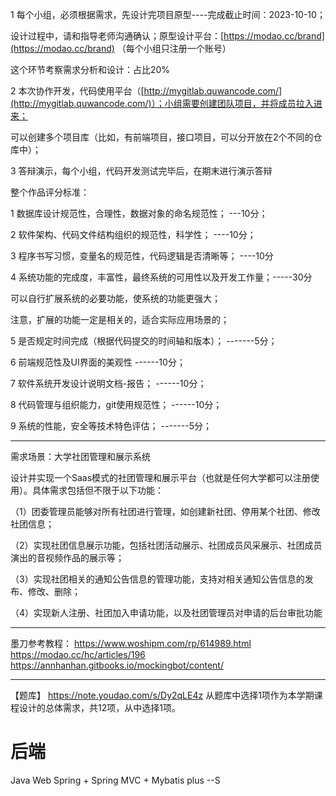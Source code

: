 1 每个小组，必须根据需求，先设计完项目原型----完成截止时间：2023-10-10；

设计过程中，请和指导老师沟通确认；原型设计平台：[https://modao.cc/brand](https://modao.cc/brand) （每个小组只注册一个账号）

这个环节考察需求分析和设计：占比20%

2 本次协作开发，代码使用平台（[http://mygitlab.quwancode.com/](http://mygitlab.quwancode.com/)）；小组需要创建团队项目，并将成员拉入进来；

可以创建多个项目库（比如，有前端项目，接口项目，可以分开放在2个不同的仓库中）；

3 答辩演示，每个小组，代码开发测试完毕后，在期末进行演示答辩

整个作品评分标准：

1 数据库设计规范性，合理性，数据对象的命名规范性； ---10分；

2 软件架构、代码文件结构组织的规范性，科学性； ----10分；

3 程序书写习惯，变量名的规范性，代码逻辑是否清晰等； ----10分

4 系统功能的完成度，丰富性，最终系统的可用性以及开发工作量；-----30分

可以自行扩展系统的必要功能，使系统的功能更强大；

注意，扩展的功能一定是相关的，适合实际应用场景的；

5 是否规定时间完成（根据代码提交的时间轴和版本）； -------5分；

6 前端规范性及UI界面的美观性 ------10分；

7 软件系统开发设计说明文档-报告； ------10分；

8 代码管理与组织能力，git使用规范性； ------10分；

9 系统的性能，安全等技术特色评估； -------5分；

---
需求场景：大学社团管理和展示系统

设计并实现一个Saas模式的社团管理和展示平台（也就是任何大学都可以注册使用）。具体需求包括但不限于以下功能：

（1）团委管理员能够对所有社团进行管理，如创建新社团、停用某个社团、修改社团信息；

（2）实现社团信息展示功能，包括社团活动展示、社团成员风采展示、社团成员演出的音视频作品的展示等；

（3）实现社团相关的通知公告信息的管理功能，支持对相关通知公告信息的发布、修改、删除；

（4）实现新人注册、社团加入申请功能，以及社团管理员对申请的后台审批功能

--- 
墨刀参考教程：
https://www.woshipm.com/rp/614989.html
https://modao.cc/hc/articles/196
https://annhanhan.gitbooks.io/mockingbot/content/

---
【题库】
https://note.youdao.com/s/Dy2qLE4z
从题库中选择1项作为本学期课程设计的总体需求，共12项，从中选择1项。

# 后端
Java Web 
Spring + Spring MVC + Mybatis plus --S